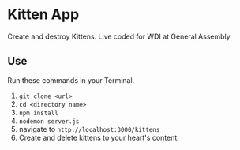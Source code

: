 # Kitten App
Create and destroy Kittens. Live coded for WDI at General Assembly.

## Use
Run these commands in your Terminal.

1. ```git clone <url>```
2. ```cd <directory name>```
3. ```npm install```
4. ```nodemon server.js```
5. navigate to ```http://localhost:3000/kittens```
6. Create and delete kittens to your heart's content.

